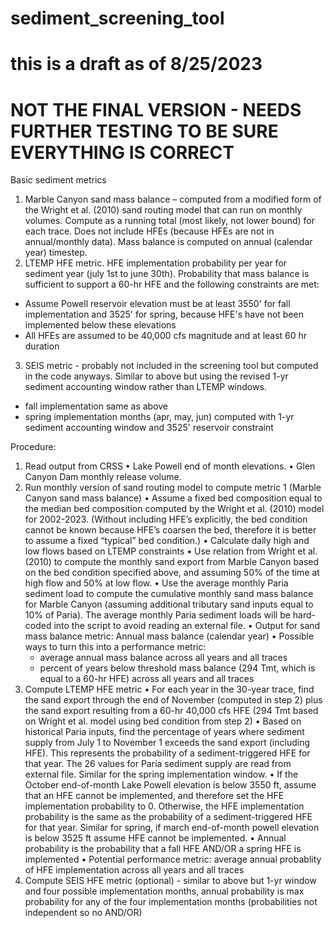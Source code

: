 # sediment_screening_tool
# this is a draft as of 8/25/2023
# NOT THE FINAL VERSION - NEEDS FURTHER TESTING TO BE SURE EVERYTHING IS CORRECT

Basic sediment metrics
1.	Marble Canyon sand mass balance – computed from a modified form of the Wright et al. (2010) sand routing model that can run on monthly volumes. Compute as a running total (most likely, not lower bound) for each trace. Does not include HFEs (because HFEs are not in annual/monthly data). Mass balance is computed on annual (calendar year) timestep.
2. LTEMP HFE metric. HFE implementation probability per year for sediment year (july 1st to june 30th). Probability that mass balance is sufficient to support a 60-hr HFE and the following constraints are met:
  - Assume Powell reservoir elevation must be at least 3550' for fall implementation and 3525' for spring, because HFE's have not been implemented below these elevations
  - All HFEs are assumed to be 40,000 cfs magnitude and at least 60 hr duration
3. SEIS metric - probably not included in the screening tool but computed in the code anyways. Similar to above but using the revised 1-yr sediment accounting window rather than LTEMP windows.
  - fall implementation same as above
  - spring implementation months (apr, may, jun) computed with 1-yr sediment accounting window and 3525' reservoir constraint

Procedure:
1.	Read output from CRSS
  •	Lake Powell end of month elevations.
  •	Glen Canyon Dam monthly release volume.
2.	Run monthly version of sand routing model to compute metric 1 (Marble Canyon sand mass balance)
  •	Assume a fixed bed composition equal to the median bed composition computed by the Wright et al. (2010) model for 2002-2023. (Without including HFE’s explicitly, the bed condition cannot be known because HFE’s coarsen the bed, therefore it is better to assume a fixed “typical” bed condition.)
  •	Calculate daily high and low flows based on LTEMP constraints
  •	Use relation from Wright et al. (2010) to compute the monthly sand export from Marble Canyon based on the bed condition specified above, and assuming 50% of the time at high flow and 50% at low flow.
  •	Use the average monthly Paria sediment load to compute the cumulative monthly sand mass balance for Marble Canyon (assuming additional tributary sand inputs equal to 10% of Paria). The average monthly Paria sediment loads will be hard-coded into the script to      avoid reading an external file. 
  •	Output for sand mass balance metric: Annual mass balance (calendar year)
  •	Possible ways to turn this into a performance metric:
    - average annual mass balance across all years and all traces
    - percent of years below threshold mass balance (294 Tmt, which is equal to a 60-hr HFE) across all years and all traces
  3.	Compute LTEMP HFE metric
    •	For each year in the 30-year trace, find the sand export through the end of November (computed in step 2) plus the sand export resulting from a 60-hr 40,000 cfs HFE (294 Tmt based on Wright et al. model using bed condition from step 2)
    •	Based on historical Paria inputs, find the percentage of years where sediment supply from July 1 to November 1 exceeds the sand export (including HFE). This represents the probability of a sediment-triggered HFE for that year. The 26 values for Paria               sediment supply are read from external file. Similar for the spring implementation window.
    •	If the October end-of-month Lake Powell elevation is below 3550 ft, assume that an HFE cannot be implemented, and therefore set the HFE implementation probability to 0. Otherwise, the HFE implementation probability is the same as the probability of a               sediment-triggered HFE for that year. Similar for spring, if march end-of-month powell elevation is below 3525 ft assume HFE cannot be implemented.
    •	Annual probability is the probability that a fall HFE AND/OR a spring HFE is implemented 
    •	Potential performance metric: average annual probablity of HFE implementation across all years and all traces
  5.  Compute SEIS HFE metric (optional) - similar to above but 1-yr window and four possible implementation months, annual probability is max probability for any of the four implementation months (probabilities not independent so no AND/OR)
